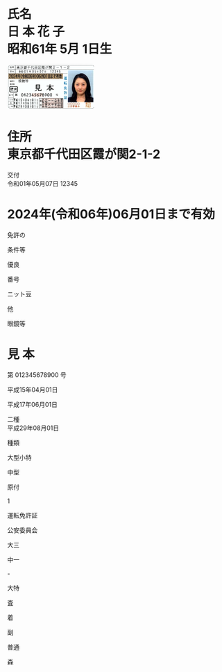 # 氏名<br>日 本 花 子<br>昭和61年 5月 1日生

<img src="figures/in_gallery5_p1_figure_0.png" width="200px"><br>
# 住所<br>東京都千代田区霞が関2\-1\-2

交付<br>令和01年05月07日 12345

# 2024年\(令和06年\)06月01日まで有効

免許の

条件等

優良

番号

ニット豆

他

眼鏡等

# 見 本

第 012345678900 号

平成15年04月01日

平成17年06月01日

二種<br>平成29年08月01日

種類

大型小特

中型

原付

1

運転免許証

公安委員会

大三

中一

\-

大特

査

着

副

普通

森
